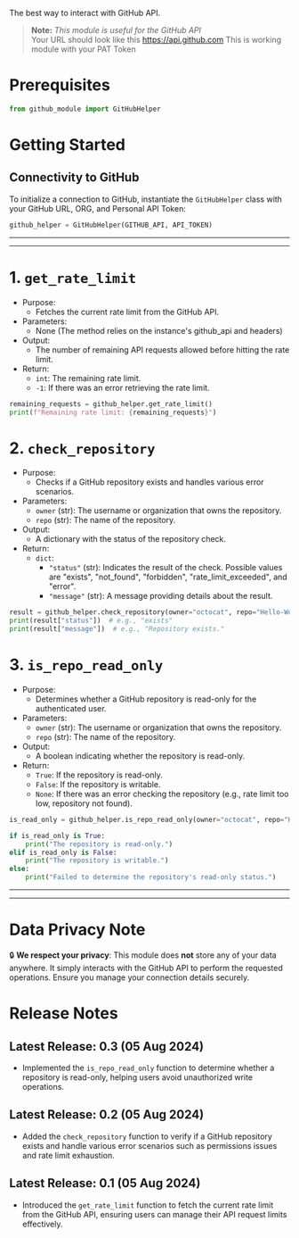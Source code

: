 The best way to interact with GitHub API.

> **Note:** _This module is useful for the GitHub API_ <br>
> Your URL should look like this https://api.github.com
> This is working module with your PAT Token


# Prerequisites
```python
from github_module import GitHubHelper
```

# Getting Started

## Connectivity to GitHub

To initialize a connection to GitHub, instantiate the `GitHubHelper` class with your GitHub URL, ORG, and Personal API Token:

```python
github_helper = GitHubHelper(GITHUB_API, API_TOKEN)
```
______________________________________________________________________________
______________________________________________________________________________
# 1. `get_rate_limit`
- Purpose:
  - Fetches the current rate limit from the GitHub API. 
- Parameters:
  - None (The method relies on the instance's github_api and headers)
- Output:
  - The number of remaining API requests allowed before hitting the rate limit. 
- Return:
  - `int`: The remaining rate limit. 
  - `-1`: If there was an error retrieving the rate limit.
```python
remaining_requests = github_helper.get_rate_limit()
print(f"Remaining rate limit: {remaining_requests}")
```

# 2. `check_repository`
- Purpose:
  - Checks if a GitHub repository exists and handles various error scenarios.
- Parameters:
  - `owner` (str): The username or organization that owns the repository.
  - `repo` (str): The name of the repository. 
- Output:
  - A dictionary with the status of the repository check. 
- Return:
  - `dict`:
    - `"status"` (str): Indicates the result of the check. Possible values are "exists", "not_found", "forbidden", "rate_limit_exceeded", and "error".
    - `"message"` (str): A message providing details about the result.
```python
result = github_helper.check_repository(owner="octocat", repo="Hello-World")
print(result["status"])  # e.g., "exists"
print(result["message"])  # e.g., "Repository exists."
```

# 3. `is_repo_read_only`
- Purpose:
  - Determines whether a GitHub repository is read-only for the authenticated user. 
- Parameters:
  - `owner` (str): The username or organization that owns the repository. 
  - `repo` (str): The name of the repository.
- Output:
  - A boolean indicating whether the repository is read-only.
- Return:
  - `True`: If the repository is read-only. 
  - `False`: If the repository is writable. 
  - `None`: If there was an error checking the repository (e.g., rate limit too low, repository not found).
```python
is_read_only = github_helper.is_repo_read_only(owner="octocat", repo="Hello-World")

if is_read_only is True:
    print("The repository is read-only.")
elif is_read_only is False:
    print("The repository is writable.")
else:
    print("Failed to determine the repository's read-only status.")
```
______________________________________________________________________________
______________________________________________________________________________
# Data Privacy Note

🔒 **We respect your privacy**: This module does **not** store any of your data anywhere. It simply interacts with the GitHub API to perform the requested operations. Ensure you manage your connection details securely.

# Release Notes

## Latest Release: 0.3 (05 Aug 2024)
- Implemented the `is_repo_read_only` function to determine whether a repository is read-only, helping users avoid unauthorized write operations.

## Latest Release: 0.2 (05 Aug 2024)
- Added the `check_repository` function to verify if a GitHub repository exists and handle various error scenarios such as permissions issues and rate limit exhaustion.

## Latest Release: 0.1 (05 Aug 2024)
- Introduced the `get_rate_limit` function to fetch the current rate limit from the GitHub API, ensuring users can manage their API request limits effectively.